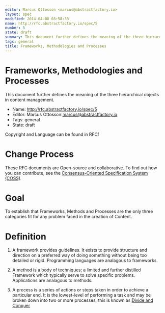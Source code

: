 ```yaml
---
editor: Marcus Ottosson <marcus@abstractfactory.io>
layout: spec
modified: 2014-04-08 08:58:33
name: http://rfc.abstractfactory.io/spec/5
number: 5
state: draft
summary: This document further defines the meaning of the three hierarchical objects in content management.
tags: general
title: Frameworks, Methodologies and Processes
---
```


# Frameworks, Methodologies and Processes

This document further defines the meaning of the three hierarchical objects in content management.

* Name: http://rfc.abstractfactory.io/spec/5
* Editor: Marcus Ottosson <marcus@abstractfactory.io>
* Tags: general
* State: draft

Copyright and Language can be found in RFC1

# Change Process

These RFC documents are Open-source and collaborative. To find out how you can contribute, see the [Consensus-Oriented Specification System (COSS)](http://www.digistan.org/spec:1/COSS).

# Goal

To establish that Frameworks, Methods and Processes are the only three categories fit for any problem faced in the creation of Content.

# Definition

1. A framework provides guidelines. It exists to provide structure and direction on a preferred way of doing something without being too detailed or rigid. Programming languages are analagous to frameworks.

2. A method is a body of techniques; a limited and further distilled Framework which typically serve to solve specific problems. Applications are analagous to methods.

3. A process is a series of actions or steps taken in order to achieve a particular end. It is the lowest-level of performing a task and may be broken down into two or more processes; this is known as [Divide and Conquer][]

[Consensus-Oriented Specification System (COSS)]: http://www.digistan.org/spec:1/COSS
[RFC 2119]: http://tools.ietf.org/html/rfc2119
[Divide and Conquer]: http://en.wikipedia.org/wiki/Divide_and_conquer_algorithm

